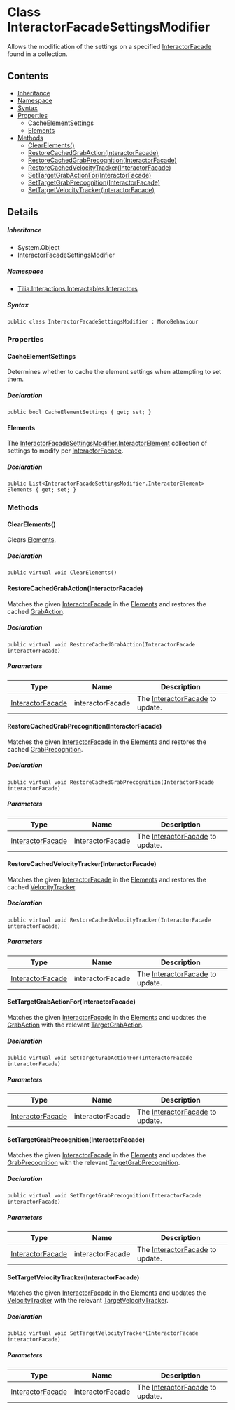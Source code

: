 # Class InteractorFacadeSettingsModifier

Allows the modification of the settings on a specified [InteractorFacade] found in a collection.

## Contents

* [Inheritance]
* [Namespace]
* [Syntax]
* [Properties]
  * [CacheElementSettings]
  * [Elements]
* [Methods]
  * [ClearElements()]
  * [RestoreCachedGrabAction(InteractorFacade)]
  * [RestoreCachedGrabPrecognition(InteractorFacade)]
  * [RestoreCachedVelocityTracker(InteractorFacade)]
  * [SetTargetGrabActionFor(InteractorFacade)]
  * [SetTargetGrabPrecognition(InteractorFacade)]
  * [SetTargetVelocityTracker(InteractorFacade)]

## Details

##### Inheritance

* System.Object
* InteractorFacadeSettingsModifier

##### Namespace

* [Tilia.Interactions.Interactables.Interactors]

##### Syntax

```
public class InteractorFacadeSettingsModifier : MonoBehaviour
```

### Properties

#### CacheElementSettings

Determines whether to cache the element settings when attempting to set them.

##### Declaration

```
public bool CacheElementSettings { get; set; }
```

#### Elements

The [InteractorFacadeSettingsModifier.InteractorElement] collection of settings to modify per [InteractorFacade].

##### Declaration

```
public List<InteractorFacadeSettingsModifier.InteractorElement> Elements { get; set; }
```

### Methods

#### ClearElements()

Clears [Elements].

##### Declaration

```
public virtual void ClearElements()
```

#### RestoreCachedGrabAction(InteractorFacade)

Matches the given [InteractorFacade] in the [Elements] and restores the cached [GrabAction].

##### Declaration

```
public virtual void RestoreCachedGrabAction(InteractorFacade interactorFacade)
```

##### Parameters

| Type | Name | Description |
| --- | --- | --- |
| [InteractorFacade] | interactorFacade | The [InteractorFacade] to update. |

#### RestoreCachedGrabPrecognition(InteractorFacade)

Matches the given [InteractorFacade] in the [Elements] and restores the cached [GrabPrecognition].

##### Declaration

```
public virtual void RestoreCachedGrabPrecognition(InteractorFacade interactorFacade)
```

##### Parameters

| Type | Name | Description |
| --- | --- | --- |
| [InteractorFacade] | interactorFacade | The [InteractorFacade] to update. |

#### RestoreCachedVelocityTracker(InteractorFacade)

Matches the given [InteractorFacade] in the [Elements] and restores the cached [VelocityTracker].

##### Declaration

```
public virtual void RestoreCachedVelocityTracker(InteractorFacade interactorFacade)
```

##### Parameters

| Type | Name | Description |
| --- | --- | --- |
| [InteractorFacade] | interactorFacade | The [InteractorFacade] to update. |

#### SetTargetGrabActionFor(InteractorFacade)

Matches the given [InteractorFacade] in the [Elements] and updates the [GrabAction] with the relevant [TargetGrabAction].

##### Declaration

```
public virtual void SetTargetGrabActionFor(InteractorFacade interactorFacade)
```

##### Parameters

| Type | Name | Description |
| --- | --- | --- |
| [InteractorFacade] | interactorFacade | The [InteractorFacade] to update. |

#### SetTargetGrabPrecognition(InteractorFacade)

Matches the given [InteractorFacade] in the [Elements] and updates the [GrabPrecognition] with the relevant [TargetGrabPrecognition].

##### Declaration

```
public virtual void SetTargetGrabPrecognition(InteractorFacade interactorFacade)
```

##### Parameters

| Type | Name | Description |
| --- | --- | --- |
| [InteractorFacade] | interactorFacade | The [InteractorFacade] to update. |

#### SetTargetVelocityTracker(InteractorFacade)

Matches the given [InteractorFacade] in the [Elements] and updates the [VelocityTracker] with the relevant [TargetVelocityTracker].

##### Declaration

```
public virtual void SetTargetVelocityTracker(InteractorFacade interactorFacade)
```

##### Parameters

| Type | Name | Description |
| --- | --- | --- |
| [InteractorFacade] | interactorFacade | The [InteractorFacade] to update. |

[Tilia.Interactions.Interactables.Interactors]: README.md
[InteractorFacadeSettingsModifier.InteractorElement]: InteractorFacadeSettingsModifier.InteractorElement.md
[Elements]: InteractorFacadeSettingsModifier.md#Elements
[Elements]: InteractorFacadeSettingsModifier.md#Elements
[GrabAction]: InteractorFacade.md#Tilia_Interactions_Interactables_Interactors_InteractorFacade_GrabAction
[Elements]: InteractorFacadeSettingsModifier.md#Elements
[GrabPrecognition]: InteractorFacade.md#Tilia_Interactions_Interactables_Interactors_InteractorFacade_GrabPrecognition
[Elements]: InteractorFacadeSettingsModifier.md#Elements
[VelocityTracker]: InteractorFacade.md#Tilia_Interactions_Interactables_Interactors_InteractorFacade_VelocityTracker
[Elements]: InteractorFacadeSettingsModifier.md#Elements
[GrabAction]: InteractorFacade.md#Tilia_Interactions_Interactables_Interactors_InteractorFacade_GrabAction
[TargetGrabAction]: InteractorFacadeSettingsModifier.InteractorElement.md#InteractorElement_TargetGrabAction
[Elements]: InteractorFacadeSettingsModifier.md#Elements
[GrabPrecognition]: InteractorFacade.md#Tilia_Interactions_Interactables_Interactors_InteractorFacade_GrabPrecognition
[TargetGrabPrecognition]: InteractorFacadeSettingsModifier.InteractorElement.md#InteractorElement_TargetGrabPrecognition
[Elements]: InteractorFacadeSettingsModifier.md#Elements
[VelocityTracker]: InteractorFacade.md#Tilia_Interactions_Interactables_Interactors_InteractorFacade_VelocityTracker
[TargetVelocityTracker]: InteractorFacadeSettingsModifier.InteractorElement.md#InteractorElement_TargetVelocityTracker
[InteractorFacade]: InteractorFacade.md
[Inheritance]: #Inheritance
[Namespace]: #Namespace
[Syntax]: #Syntax
[Properties]: #Properties
[CacheElementSettings]: #CacheElementSettings
[Elements]: #Elements
[Methods]: #Methods
[ClearElements()]: #ClearElements
[RestoreCachedGrabAction(InteractorFacade)]: #RestoreCachedGrabActionInteractorFacade
[RestoreCachedGrabPrecognition(InteractorFacade)]: #RestoreCachedGrabPrecognitionInteractorFacade
[RestoreCachedVelocityTracker(InteractorFacade)]: #RestoreCachedVelocityTrackerInteractorFacade
[SetTargetGrabActionFor(InteractorFacade)]: #SetTargetGrabActionForInteractorFacade
[SetTargetGrabPrecognition(InteractorFacade)]: #SetTargetGrabPrecognitionInteractorFacade
[SetTargetVelocityTracker(InteractorFacade)]: #SetTargetVelocityTrackerInteractorFacade

